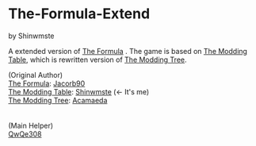 # The-Formula-Extend
by Shinwmste

A extended version of [The Formula](https://github.com/Jacorb90/The-Formula) .
The game is based on [The Modding Table](https://github.com/shenmi124/The-Modding-Table), which is rewritten version of [The Modding Tree](https://github.com/Acamaeda/The-Modding-Tree).

(Original Author)
<br>
[The Formula](https://github.com/Jacorb90/The-Formula): [Jacorb90](https://github.com/Jacorb90)<br>
[The Modding Table](https://github.com/shenmi124/The-Modding-Table): [Shinwmste](https://github.com/shenmi124) (← It's me)<br>
[The Modding Tree](https://github.com/Acamaeda/The-Modding-Tree): [Acamaeda](https://github.com/Acamaeda)<br>
<br>
<br>
(Main Helper)
<br>
[QwQe308](https://github.com/QwQe308)
